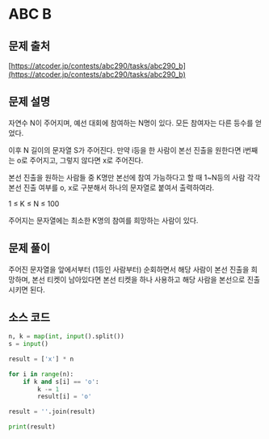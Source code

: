 # ABC B

## 문제 출처

[https://atcoder.jp/contests/abc290/tasks/abc290_b](https://atcoder.jp/contests/abc290/tasks/abc290_b)

## 문제 설명

자연수 N이 주어지며, 예선 대회에 참여하는 N명이 있다. 모든 참여자는 다른 등수를 얻었다.

이후 N 길이의 문자열 S가 주어진다. 만약 i등을 한 사람이 본선 진출을 원한다면 i번째는 o로 주어지고, 그렇지 않다면 x로 주어진다.

본선 진출을 원하는 사람들 중 K명만 본선에 참여 가능하다고 할 때 1~N등의 사람 각각 본선 진출 여부를 o, x로 구분해서 하나의 문자열로 붙여서 출력하여라.

 

1 ≤ K ≤ N ≤ 100

주어지는 문자열에는 최소한 K명의 참여를 희망하는 사람이 있다.

## 문제 풀이

주어진 문자열을 앞에서부터 (1등인 사람부터) 순회하면서 해당 사람이 본선 진출을 희망하며, 본선 티켓이 남아있다면 본선 티켓을 하나 사용하고 해당 사람을 본선으로 진출시키면 된다.

## 소스 코드

```python
n, k = map(int, input().split())
s = input()
 
result = ['x'] * n
 
for i in range(n):
    if k and s[i] == 'o':
        k -= 1
        result[i] = 'o'
        
result = ''.join(result)
 
print(result)
```